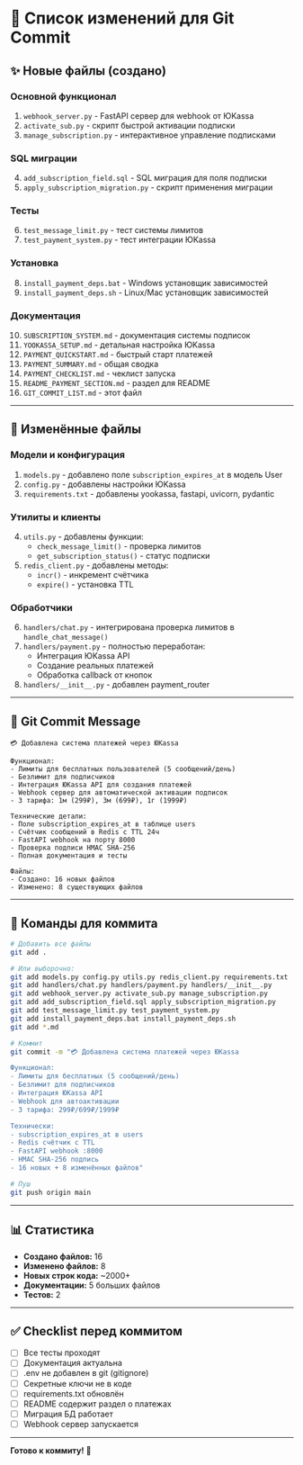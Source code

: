 # 📝 Список изменений для Git Commit

## ✨ Новые файлы (создано)

### Основной функционал
1. `webhook_server.py` - FastAPI сервер для webhook от ЮKassa
2. `activate_sub.py` - скрипт быстрой активации подписки
3. `manage_subscription.py` - интерактивное управление подписками

### SQL миграции
4. `add_subscription_field.sql` - SQL миграция для поля подписки
5. `apply_subscription_migration.py` - скрипт применения миграции

### Тесты
6. `test_message_limit.py` - тест системы лимитов
7. `test_payment_system.py` - тест интеграции ЮKassa

### Установка
8. `install_payment_deps.bat` - Windows установщик зависимостей
9. `install_payment_deps.sh` - Linux/Mac установщик зависимостей

### Документация
10. `SUBSCRIPTION_SYSTEM.md` - документация системы подписок
11. `YOOKASSA_SETUP.md` - детальная настройка ЮKassa
12. `PAYMENT_QUICKSTART.md` - быстрый старт платежей
13. `PAYMENT_SUMMARY.md` - общая сводка
14. `PAYMENT_CHECKLIST.md` - чеклист запуска
15. `README_PAYMENT_SECTION.md` - раздел для README
16. `GIT_COMMIT_LIST.md` - этот файл

---

## 📝 Изменённые файлы

### Модели и конфигурация
1. `models.py` - добавлено поле `subscription_expires_at` в модель User
2. `config.py` - добавлены настройки ЮKassa
3. `requirements.txt` - добавлены yookassa, fastapi, uvicorn, pydantic

### Утилиты и клиенты
4. `utils.py` - добавлены функции:
   - `check_message_limit()` - проверка лимитов
   - `get_subscription_status()` - статус подписки
5. `redis_client.py` - добавлены методы:
   - `incr()` - инкремент счётчика
   - `expire()` - установка TTL

### Обработчики
6. `handlers/chat.py` - интегрирована проверка лимитов в `handle_chat_message()`
7. `handlers/payment.py` - полностью переработан:
   - Интеграция ЮKassa API
   - Создание реальных платежей
   - Обработка callback от кнопок
8. `handlers/__init__.py` - добавлен payment_router

---

## 💾 Git Commit Message

```
💳 Добавлена система платежей через ЮKassa

Функционал:
- Лимиты для бесплатных пользователей (5 сообщений/день)
- Безлимит для подписчиков
- Интеграция ЮKassa API для создания платежей
- Webhook сервер для автоматической активации подписок
- 3 тарифа: 1м (299₽), 3м (699₽), 1г (1999₽)

Технические детали:
- Поле subscription_expires_at в таблице users
- Счётчик сообщений в Redis с TTL 24ч
- FastAPI webhook на порту 8000
- Проверка подписи HMAC SHA-256
- Полная документация и тесты

Файлы:
- Создано: 16 новых файлов
- Изменено: 8 существующих файлов
```

---

## 🚀 Команды для коммита

```bash
# Добавить все файлы
git add .

# Или выборочно:
git add models.py config.py utils.py redis_client.py requirements.txt
git add handlers/chat.py handlers/payment.py handlers/__init__.py
git add webhook_server.py activate_sub.py manage_subscription.py
git add add_subscription_field.sql apply_subscription_migration.py
git add test_message_limit.py test_payment_system.py
git add install_payment_deps.bat install_payment_deps.sh
git add *.md

# Коммит
git commit -m "💳 Добавлена система платежей через ЮKassa

Функционал:
- Лимиты для бесплатных (5 сообщений/день)
- Безлимит для подписчиков
- Интеграция ЮKassa API
- Webhook для автоактивации
- 3 тарифа: 299₽/699₽/1999₽

Технически:
- subscription_expires_at в users
- Redis счётчик с TTL
- FastAPI webhook :8000
- HMAC SHA-256 подпись
- 16 новых + 8 изменённых файлов"

# Пуш
git push origin main
```

---

## 📊 Статистика

- **Создано файлов:** 16
- **Изменено файлов:** 8
- **Новых строк кода:** ~2000+
- **Документации:** 5 больших файлов
- **Тестов:** 2

---

## ✅ Checklist перед коммитом

- [ ] Все тесты проходят
- [ ] Документация актуальна
- [ ] .env не добавлен в git (gitignore)
- [ ] Секретные ключи не в коде
- [ ] requirements.txt обновлён
- [ ] README содержит раздел о платежах
- [ ] Миграция БД работает
- [ ] Webhook сервер запускается

---

**Готово к коммиту!** 🎉
